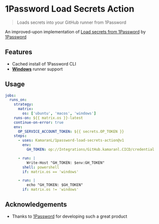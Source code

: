 # 1Password Load Secrets Action

> Loads secrets into your GitHub runner from 1Password

An improved-upon implementation of [Load secrets from 1Password](https://github.com/marketplace/actions/load-secrets-from-1password) by [1Password](https://github.com/1Password)

## Features

- Cached install of 1Password CLI
- <u>**Windows**</u> runner support

## Usage

```yaml
jobs:
  runs_on:
    strategy:
      matrix:
        os: ['ubuntu', 'macos', 'windows']
    runs-on: ${{ matrix.os }}-latest
    continue-on-error: true
    env:
      OP_SERVICE_ACCOUNT_TOKEN: ${{ secrets.OP_TOKEN }}
    steps:
      - uses: KamaranL/1password-load-secrets-action@v1
        env:
          GH_TOKEN: op://Integrations/GitHub.kamaranl.CICD/credential

      - run: |
          Write-Host "GH_TOKEN: $env:GH_TOKEN"
        shell: powershell
        if: matrix.os == 'windows'

      - run: |
          echo "GH_TOKEN: $GH_TOKEN"
        if: matrix.os != 'windows'
```


## Acknowledgements

- Thanks to [1Password]((https://github.com/1Password)) for developing such a great product
